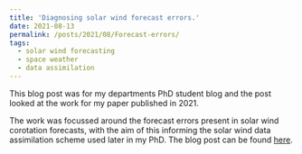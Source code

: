 ```yaml
---
title: 'Diagnosing solar wind forecast errors.'
date: 2021-08-13
permalink: /posts/2021/08/Forecast-errors/
tags:
  - solar wind forecasting
  - space weather
  - data assimilation
---
```


This blog post was for my departments PhD student blog and the post looked at the work for my paper published in 2021. 

The work was focussed around the forecast errors present in solar wind corotation forecasts, with the aim of this informing the solar wind data assimilation scheme used later in my PhD. The blog post can be found [here](https://socialmetwork.blog/2021/08/13/diagnosing-solar-wind-forecast-errors/). 

